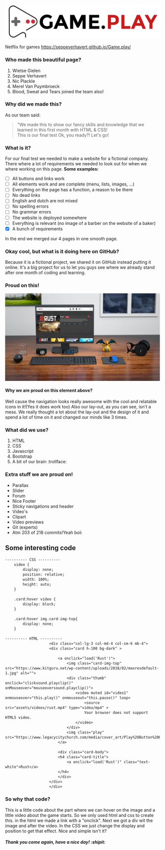 ![GAMEPLAY](logo.png)

Netflix for games
https://seppeverhavert.github.io/Game.play/

### Who made this beautiful page?
1. Wietse Gielen
2. Seppe Verhavert
3. Nic Plackle
4. Merel Van Puymbroeck
5. Blood, Sweat and Tears joined the team also!

### Why did we made this?

As our team said:

> "We made this to show our fancy skills and knowledge that we learned in this first month with HTML & CSS!<br>
> This is our final test Ok, you ready?! Let's go! 

### What is it? 

For our final test we needed to make a website for a fictional company. There where a lot of requirements we needed to look out for when we where working on this page.
<strong>Some examples:</strong><br>

- [ ] All buttons and links work
- [ ] All elements work and are complete (menu, lists, images, ...)
- [ ] Everything on the page has a function, a reason to be there
- [ ] No dead links
- [ ] English and dutch are not mixed
- [ ] No spelling errors
- [ ] No grammar errors
- [ ] The website is deployed somewhere
- [ ] Everything is relevant (no image of a barber on the website of a baker)
- [x] A bunch of requirements

In the end we merged our 4 pages in one smooth page. 

### Okay cool, but what is it doing here on GitHub? 

Because it is a fictional project, we shared it on GitHub instead putting it online. It's a big project for us to let you guys see where we already stand after one month of coding and learning. 

### Proud on this!

![mockup](mockup.jpg)

#### Why we are proud on this element above?

Well cause the navigation looks really awesome with the cool and relatable icons in it!(Yes it does work too)
Also our lay-out, as you can see, isn't a mess. We really thought a lot about the lay-out and the design of it and spend a lot of time on it and changed our minds like 3 times.

### What did we use?
1. HTML
2. CSS
3. Javascript
4. Bootstrap
5. A bit of our brain :trollface:

### Extra stuff we are proud on!

- Parallax
- Slider
- Forum
- Nice Footer
- Sticky navigations and header
- Video's
- Clipart
- Video previews
- Git (experts)
- Atm 203 of 218 commits!Yeah boii

## Some interesting code

```
---------- CSS ----------
    video {
        display: none;
        position: relative;
        width: 100%;
        height: auto;
    }

    .card:hover video {
        display: block;
    }

    .card:hover img.card-img-top{
        display: none;
    }

---------- HTML ----------
                    <div class="col-lg-3 col-md-4 col-sm-6 mb-4">
                    <div class="card h-100 bg-dark" >
        
                        <a onclick="load('Rust')">
                            <img class="card-img-top" src="https://www.kitguru.net/wp-content/uploads/2018/02/maxresdefault-1.jpg" alt="">
                            <div class="thumb" onclick="clicksound.playclip()" onMouseover="mouseoversound.playclip()">
                                <video muted id="video1" onmouseover="this.play()" onmouseout="this.pause()" loop>
                                    <source src="assets/videos/rust.mp4" type="video/mp4" >
                                    Your browser does not support HTML5 video.
                                </video>
                            </div>
                            <img class="play" src="https://www.legacycitychurch.com/media/cover_art/Play%20Button%20Overlay/imageedit_1_8651219148.png">
                        </a>
        
                        <div class="card-body">
                        <h4 class="card-title">
                            <a onclick="load('Rust')" class="text-white">Rust</a>
                        </h4>
                        </div>
                    </div>
                    </div>
```
### So why that code? 

This is a little code about the part where we can hover on the image and a little video about the game starts. So we only used html and css to create this. in the html we made a link with a "onclick". Next we got a div wit the image and after the video. In the CSS we just change the display and position to get that effect. Nice and simple isn't it?

##### Thank you come again, have a nice day! :shipit:
